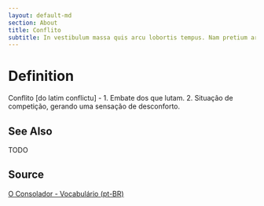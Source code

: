 ```yaml
---
layout: default-md
section: About
title: Conflito
subtitle: In vestibulum massa quis arcu lobortis tempus. Nam pretium arcu in odio vulputate luctus.
---
```


# Definition
Conflito [do latim conflictu] - 1. Embate dos que lutam. 2. Situação de competição, gerando uma sensação de desconforto.

## See Also
TODO

## Source
[O Consolador - Vocabulário (pt-BR)](http://www.oconsolador.com.br/linkfixo/vocabulario/principal.html)


